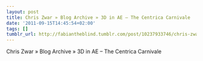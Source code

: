 ```yaml
---
layout: post
title: Chris Zwar » Blog Archive » 3D in AE – The Centrica Carnivale
date: '2011-09-15T14:45:54+02:00'
tags: []
tumblr_url: http://fabiantheblind.tumblr.com/post/10237933746/chris-zwar-blog-archive-3d-in-ae-the-centrica
---
```

Chris Zwar » Blog Archive » 3D in AE – The Centrica Carnivale
